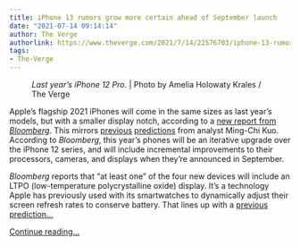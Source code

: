 ```yaml
---
title: iPhone 13 rumors grow more certain ahead of September launch
date: "2021-07-14 09:14:14"
author: The Verge
authorlink: https://www.theverge.com/2021/7/14/22576703/iphone-13-rumors-sizes-notch-camera-processor
tags:
- The-Verge
---
```

<figure>
      <img alt="" src="https://cdn.vox-cdn.com/thumbor/R_cuz9RQo2n8jjTrZyn1mDknaQU=/0x0:2040x1360/1310x873/cdn.vox-cdn.com/uploads/chorus_image/image/69579580/akrales_201018_4238_0531.0.0.jpg" />
        <figcaption><em>Last year’s iPhone 12 Pro.</em> | Photo by Amelia Holowaty Krales / The Verge</figcaption>
    </figure>

  <p id="mUXROz">Apple’s flagship 2021 iPhones will come in the same sizes as last year’s models, but with a smaller display notch, according to a <a href="https://www.bloomberg.com/news/articles/2021-07-14/apple-seeks-up-to-20-increase-in-new-iphone-production-for-2021?sref=ExbtjcSG">new report from <em>Bloomberg</em></a>. This mirrors <a href="https://www.theverge.com/2021/3/1/22307312/iphone-13-smaller-notch-high-refresh-rate-screen-hole-punch-foldable-se-5g">previous</a> <a href="https://www.theverge.com/2020/11/6/21553255/apple-iphone-13-camera-2021-ming-chi-kuo-analyst-prediction">predictions</a> from analyst Ming-Chi Kuo. According to <em>Bloomberg</em>, this year’s phones will be an iterative upgrade over the iPhone 12 series, and will include incremental improvements to their processors, cameras, and displays when they’re announced in September.</p>
<p id="m5vKKZ"><em>Bloomberg </em>reports that “at least one” of the four new devices will include an LTPO (low-temperature polycrystalline oxide) display. It’s a technology Apple has previously used with its smartwatches to dynamically adjust their screen refresh rates to conserve battery. That lines up with a <a href="https://www.theverge.com/2021/3/1/22307312/iphone-13-smaller-notch-high-refresh-rate-screen-hole-punch-foldable-se-5g">previous prediction...</a></p>
  <p>
    <a href="https://www.theverge.com/2021/7/14/22576703/iphone-13-rumors-sizes-notch-camera-processor">Continue reading&hellip;</a>
  </p>